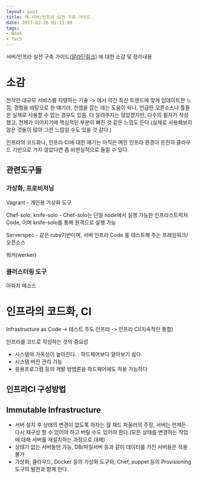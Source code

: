 ```yaml
---
layout: post
title: 책-서버/인프라 실전 구축 가이드
date: 2017-02-26 01:13:00
tags:
- Book
- Tech
---
```


서버/인프라 실전 구축 가이드([알라딘링크](http://www.aladin.co.kr/shop/wproduct.aspx?ItemId=65965808)) 에 대한 소감 및 정리내용

# 소감

전작인 대규모 서비스를 지탱하는 기술 -> 에서 약간 최신 트렌드에 맞게 업데이트한 느낌, 경험을 바탕으로 한 얘기라, 컨셉을 잡는 데는 도움이 되나, 언급한 오픈소스나 툴들은 실제로 사용할 수 없는 경우도 있음. 다 알려주지는 않았겠지만, 다수의 필자가 작성했고, 전체가 이어지기에 핵심적인 부분이 빠진 것 같은 느낌도 든다.(실제로 사용해보지 않은 것들이 많아 그런 느낌일 수도 있을 것 같다.)

인프라의 코드화나, 인프라 CI에 대한 얘기는 아직은 메인 인프라 환경이 온전히 클라우드 기반으로 가지 않았다면 좀 비현실적으로 들릴 수 있다. 


## 관련도구들

### 가상화, 프로비저닝

Vagrant - 개인용 가상화 도구

Chef-solo, knife-solo - Chef-solo는 단일 node에서 실행 가능한 인프라스트럭처 Code, 이며 knife-solo를 통해 원격으로 실행 가능

Serverspec - 같은 ruby기반이며, 서버 인프라 Code 를 테스트해 주는 프레임워크/오픈소스

워커(werker)

### 클러스터링 도구

아파치 메소스




# 인프라의 코드화, CI

Infrastructure as Code -> 테스트 주도 인프라 -> 인프라 CI(지속적인 통합)

인프라를 코드로 작성하는 것의 중요성 

- 시스템의 가독성이 높아진다. : 하드웨어보다 알아보기 쉽다.
- 시스템 버전 관리 가능
- 응용프로그램 등의 개발 방법론을 하드웨어에도 적용 가능하다

## 인프라CI 구성방법 


## Immutable Infrastructure 

- 서버 설치 후 상태의 변경이 없도록 하자는 월 채드 파울러의 주장, 서버는 언제든 다시 재구성 할 수 있어야 하고 버릴 수도 있어야 한다.(모든 상태를 변경하는 작업에 대해 서버를 재설치하는 과정으로 대체)
- 상태가 없는 서버들만 가능, DB/파일서버 등과 같이 데이터를 가진 서버들은 적용 불가
- 가상화, 클라우드, Docker 등의 가상화 도구와, Chef, puppet 등의 Provisioning 도구의 발전과 함께 한다.


